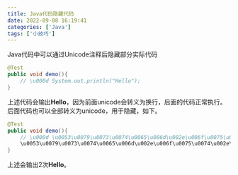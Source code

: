 ```yaml
---
title: Java代码隐藏代码
date: 2022-09-08 16:19:41
categories: ['Java']
tags: ['小技巧']
---
```


Java代码中可以通过Unicode注释后隐藏部分实际代码
```java
@Test
public void demo(){
    // \u000d System.out.println("Hello");
}
```
上述代码会输出**Hello**，因为前面unicode会转义为换行，后面的代码正常执行。后面代码也可以全部转义为unicode，用于隐藏，如下。
```java
@Test
public void demo(){
    // \u000d \u0053\u0079\u0073\u0074\u0065\u006d\u002e\u006f\u0075\u0074\u002e\u0070\u0072\u0069\u006e\u0074\u006c\u006e\u0028\u0022\u0048\u0065\u006c\u006c\u006f\u0022\u0029\u003b
    \u0053\u0079\u0073\u0074\u0065\u006d\u002e\u006f\u0075\u0074\u002e\u0070\u0072\u0069\u006e\u0074\u006c\u006e\u0028\u0022\u0048\u0065\u006c\u006c\u006f\u0022\u0029\u003b
}
```
上述会输出2次**Hello**。
